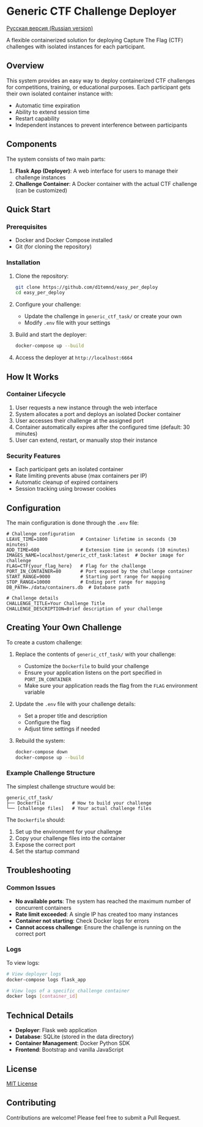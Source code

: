 # Generic CTF Challenge Deployer

[Русская версия (Russian version)](README.ru.md)

A flexible containerized solution for deploying Capture The Flag (CTF) challenges with isolated instances for each participant.

## Overview

This system provides an easy way to deploy containerized CTF challenges for competitions, training, or educational purposes. Each participant gets their own isolated container instance with:

- Automatic time expiration
- Ability to extend session time
- Restart capability
- Independent instances to prevent interference between participants

## Components

The system consists of two main parts:

1. **Flask App (Deployer)**: A web interface for users to manage their challenge instances
2. **Challenge Container**: A Docker container with the actual CTF challenge (can be customized)

## Quick Start

### Prerequisites

- Docker and Docker Compose installed
- Git (for cloning the repository)

### Installation

1. Clone the repository:
   ```bash
   git clone https://github.com/d1temnd/easy_per_deploy
   cd easy_per_deploy
   ```

2. Configure your challenge:
   - Update the challenge in `generic_ctf_task/` or create your own
   - Modify `.env` file with your settings
   
3. Build and start the deployer:
   ```bash
   docker-compose up --build
   ```

4. Access the deployer at `http://localhost:6664`

## How It Works

### Container Lifecycle

1. User requests a new instance through the web interface
2. System allocates a port and deploys an isolated Docker container
3. User accesses their challenge at the assigned port
4. Container automatically expires after the configured time (default: 30 minutes)
5. User can extend, restart, or manually stop their instance

### Security Features

- Each participant gets an isolated container
- Rate limiting prevents abuse (max containers per IP)
- Automatic cleanup of expired containers
- Session tracking using browser cookies

## Configuration

The main configuration is done through the `.env` file:

```
# Challenge configuration
LEAVE_TIME=1800            # Container lifetime in seconds (30 minutes)
ADD_TIME=600               # Extension time in seconds (10 minutes)
IMAGES_NAME=localhost/generic_ctf_task:latest  # Docker image for challenge
FLAG=CTF{your_flag_here}   # Flag for the challenge
PORT_IN_CONTAINER=80       # Port exposed by the challenge container
START_RANGE=9000           # Starting port range for mapping
STOP_RANGE=10000           # Ending port range for mapping
DB_PATH=./data/containers.db  # Database path

# Challenge details
CHALLENGE_TITLE=Your Challenge Title
CHALLENGE_DESCRIPTION=Brief description of your challenge
```

## Creating Your Own Challenge

To create a custom challenge:

1. Replace the contents of `generic_ctf_task/` with your challenge:
   - Customize the `Dockerfile` to build your challenge
   - Ensure your application listens on the port specified in `PORT_IN_CONTAINER`
   - Make sure your application reads the flag from the `FLAG` environment variable

2. Update the `.env` file with your challenge details:
   - Set a proper title and description
   - Configure the flag
   - Adjust time settings if needed

3. Rebuild the system:
   ```bash
   docker-compose down
   docker-compose up --build
   ```

### Example Challenge Structure

The simplest challenge structure would be:

```
generic_ctf_task/
├── Dockerfile          # How to build your challenge
└── [challenge files]   # Your actual challenge files
```

The `Dockerfile` should:
1. Set up the environment for your challenge
2. Copy your challenge files into the container
3. Expose the correct port
4. Set the startup command

## Troubleshooting

### Common Issues

- **No available ports**: The system has reached the maximum number of concurrent containers
- **Rate limit exceeded**: A single IP has created too many instances
- **Container not starting**: Check Docker logs for errors
- **Cannot access challenge**: Ensure the challenge is running on the correct port

### Logs

To view logs:

```bash
# View deployer logs
docker-compose logs flask_app

# View logs of a specific challenge container
docker logs [container_id]
```

## Technical Details

- **Deployer**: Flask web application
- **Database**: SQLite (stored in the data directory)
- **Container Management**: Docker Python SDK
- **Frontend**: Bootstrap and vanilla JavaScript

## License

[MIT License](LICENSE)

## Contributing

Contributions are welcome! Please feel free to submit a Pull Request.
